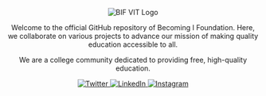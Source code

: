 <p align="center">
  <img src="assets/image-banner.png" alt="BIF VIT Logo" />
</p>

<!-- <h1 align="center">Becoming I Foundation</h1> -->

<p align="center">
  Welcome to the official GitHub repository of Becoming I Foundation. Here, we collaborate on various projects to advance our mission of making quality education accessible to all.
</p>

<p align="center">
  We are a college community dedicated to providing free, high-quality education. 
</p>

<div align="center">
    <a href="https://medium.com/becoming-i-foundation"
        target="_blank">
        <img alt="Twitter"
            src="https://img.shields.io/badge/medium-%231DA1F2.svg?&style=for-the-badge&logo=medium&logoColor=white&color=gray"
        />
    </a>
    <a href="https://www.linkedin.com/company/becoming-i-foundation/"
        target="_blank">
        <img alt="LinkedIn"
            src="https://img.shields.io/badge/linkedin-%230077B5.svg?&style=for-the-badge&logo=linkedin&logoColor=white" 
        />
    </a>
    <a href="https://instagram.com/bif_vit"
        target="_blank">
            <img alt="Instagram" 
                src="https://img.shields.io/badge/instagram-%FF69B4.svg?&style=for-the-badge&logo=instagram&logoColor=white&color=cd486b"
            />
    </a>
</div>
